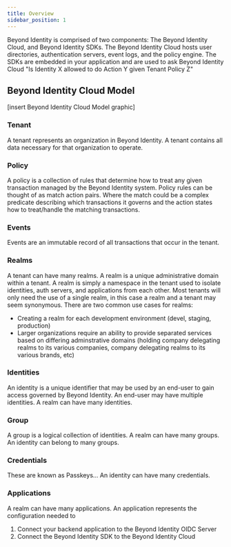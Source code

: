 ```yaml
---
title: Overview
sidebar_position: 1
---
```


Beyond Identity is comprised of two components: The Beyond Identity Cloud, and Beyond Identity SDKs. The Beyond Identity Cloud hosts user directories, authentication servers, event logs, and the policy engine. The SDKs are embedded in your application and are used to ask Beyond Identity Cloud "Is Identity X allowed to do Action Y given Tenant Policy Z" 

## Beyond Identity Cloud Model

[insert Beyond Identity Cloud Model graphic]

### Tenant
A tenant represents an organization in Beyond Identity. A tenant contains all data necessary for that organization to operate.

### Policy
A policy is a collection of rules that determine how to treat any given transaction managed by the Beyond Identity system. Policy rules can be thought of as match action pairs. Where the match could be a complex predicate describing which transactions it governs and the action states how to treat/handle the matching transactions.

### Events
Events are an immutable record of all transactions that occur in the tenant.

### Realms
A tenant can have many realms. A realm is a unique administrative domain within a tenant. A realm is simply a namespace in the tenant used to isolate identities, auth servers, and applications from each other. Most tenants will only need the use of a single realm, in this case a realm and a tenant may seem synonymous. There are two common use cases for realms:
 - Creating a realm for each development environment (devel, staging, production)
 - Larger organizations require an ability to provide separated services based on differing adminstrative domains (holding company delegating realms to its various companies, company delegating realms to its various brands, etc)

### Identities
 An identity is a unique identifier that may be used by an end-user to gain access governed by Beyond Identity. An end-user may have multiple identities. A realm can have many identities.

### Group
A group is a logical collection of identities. A realm can have many groups. An identity can belong to many groups.

### Credentials
These are known as Passkeys... An identity can have many credentials. 

### Applications
 A realm can have many applications. An application represents the configuration needed to 
 1) Connect your backend application to the Beyond Identity OIDC Server
 2) Connect the Beyond Identity SDK to the Beyond Identity Cloud

